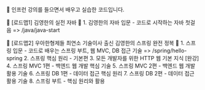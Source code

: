 📢 인프런 강의를 들으면서 배우고 실습한 코드입니다.

💛 [로드맵1] 김영한의 실전 자바 💛
    1. 김영한의 자바 입문 - 코드로 시작하는 자바 첫걸음 => /java/java-start

💛 [로드맵2] 우아한형제들 최연소 기술이사 출신 김영한의 스프링 완전 정복 💛
    1. 스프링 입문 - 코드로 배우는 스프링 부트, 웹 MVC, DB 접근 기술 => /spring/hello-spring
    2. 스프링 핵심 원리 - 기본편
    3. 모든 개발자를 위한 HTTP 웹 기본 지식 [완강]
    4. 스프링 MVC 1편 - 백엔드 웹 개발 핵심 기술
    5. 스프링 MVC 2편 - 백엔드 웹 개발 활용 기술
    6. 스프링 DB 1편 - 데이터 접근 핵심 원리
    7. 스프링 DB 2편 - 데이터 접근 활용 기술
    8. 스프링 부트 - 핵심 원리와 활용
